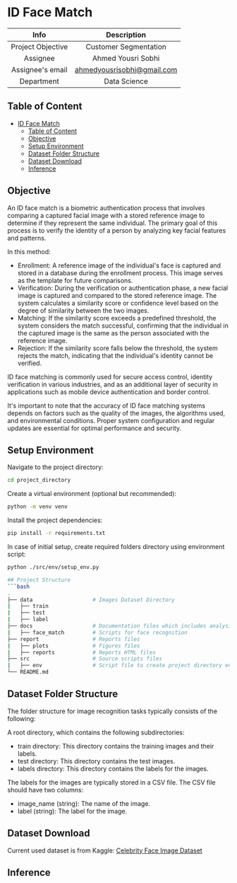 # ID Face Match

| Info | Description |
|:-----:|:----------:|
| Project Objective |Customer Segmentation|
| Assignee | Ahmed Yousri Sobhi |
| Assignee's email | [ahmedyousrisobhi@gmail.com](ahmedyousrisobhi@gmail.com) |
| Department | Data Science |

## Table of Content
- [ID Face Match](#id-face-match)
  - [Table of Content](#table-of-content)
  - [Objective](#objective)
  - [Setup Environment](#setup-environment)
  - [Dataset Folder Structure](#dataset-folder-structure)
  - [Dataset Download](#dataset-download)
  - [Inference](#inference)

## Objective
An ID face match is a biometric authentication process that involves comparing a captured facial image with a stored reference image to determine if they represent the same individual. The primary goal of this process is to verify the identity of a person by analyzing key facial features and patterns.

In this method:
- Enrollment: A reference image of the individual's face is captured and stored in a database during the enrollment process. This image serves as the template for future comparisons.
- Verification: During the verification or authentication phase, a new facial image is captured and compared to the stored reference image. The system calculates a similarity score or confidence level based on the degree of similarity between the two images.
- Matching: If the similarity score exceeds a predefined threshold, the system considers the match successful, confirming that the individual in the captured image is the same as the person associated with the reference image.
- Rejection: If the similarity score falls below the threshold, the system rejects the match, indicating that the individual's identity cannot be verified.

ID face matching is commonly used for secure access control, identity verification in various industries, and as an additional layer of security in applications such as mobile device authentication and border control.

It's important to note that the accuracy of ID face matching systems depends on factors such as the quality of the images, the algorithms used, and environmental conditions. Proper system configuration and regular updates are essential for optimal performance and security.

## Setup Environment
Navigate to the project directory:

```bash
cd project_directory
```

Create a virtual environment (optional but recommended):
```bash
python -m venv venv
```

Install the project dependencies:

```bash
pip install -r requirements.txt
```

In case of initial setup, create required folders directory using environment script:
```bash
python ./src/env/setup_env.py

## Project Structure
```bash
.
├── data                   # Images Dataset Directory
|   ├── train
|   ├── test
|   ├── label
├── docs                   # Documentation files which includes analysis report
|   ├── face_match         # Scripts for face recognition
├── report                 # Reports files
|   ├── plots              # Figures files
|   ├── reports            # Reports HTML files
├── src                    # Source scripts files
|   ├── env                # Script file to create project directory environment
└── README.md
```

## Dataset Folder Structure
The folder structure for image recognition tasks typically consists of the following:

A root directory, which contains the following subdirectories:
- train directory: This directory contains the training images and their labels.
- test directory: This directory contains the test images.
- labels directory: This directory contains the labels for the images.

The labels for the images are typically stored in a CSV file. The CSV file should have two columns:
- image_name (string): The name of the image.
- label (string): The label for the image.

## Dataset Download
Current used dataset is from Kaggle: [Celebrity Face Image Dataset](https://www.kaggle.com/datasets/vishesh1412/celebrity-face-image-dataset?select=Celebrity+Faces+Dataset)

## Inference
